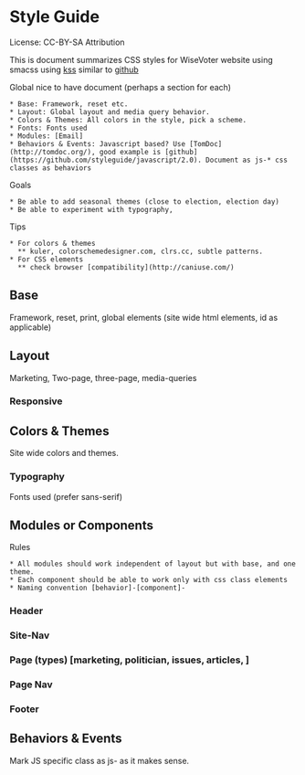 # Style Guide
License: CC-BY-SA Attribution

This is document summarizes CSS styles for WiseVoter website using smacss using [kss](https://github.com/kneath/kss) similar to [github](https://github.com/styleguide)

Global nice to have document (perhaps a section for each)

   	* Base: Framework, reset etc.
   	* Layout: Global layout and media query behavior.
   	* Colors & Themes: All colors in the style, pick a scheme.
   	* Fonts: Fonts used
   	* Modules: [Email]
   	* Behaviors & Events: Javascript based? Use [TomDoc](http://tomdoc.org/), good example is [github](https://github.com/styleguide/javascript/2.0). Document as js-* css classes as behaviors

Goals

	* Be able to add seasonal themes (close to election, election day)
	* Be able to experiment with typography, 

Tips

	* For colors & themes
	  ** kuler, colorschemedesigner.com, clrs.cc, subtle patterns.
	* For CSS elements
	  ** check browser [compatibility](http://caniuse.com/)

## Base
Framework, reset, print, global elements (site wide html elements, id as applicable)

## Layout
Marketing, Two-page, three-page, media-queries
### Responsive

## Colors & Themes
Site wide colors and themes.
### Typography
Fonts used (prefer sans-serif)

## Modules or Components
Rules

	* All modules should work independent of layout but with base, and one theme.
	* Each component should be able to work only with css class elements
	* Naming convention [behavior]-[component]-

### Header
### Site-Nav
### Page (types) [marketing, politician, issues, articles, ]
### Page Nav
### Footer

## Behaviors & Events
Mark JS specific class as js- as it makes sense.
